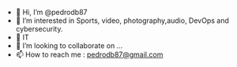 - 👋 Hi, I’m @pedrodb87
- 👀 I’m interested in Sports, video, photography,audio, DevOps and cybersecurity.
- 🌱 IT 
- 💞️ I’m looking to collaborate on ...
- 📫 How to reach me : pedrodb87@gmail.com

<!---
pedrodb87/pedrodb87 is a ✨ special ✨ repository because its `README.md` (this file) appears on your GitHub profile.
You can click the Preview link to take a look at your changes.
--->
